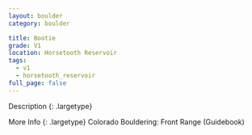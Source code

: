 ```yaml
---
layout: boulder
category: boulder

title: Bootie
grade: V1
location: Horsetooth Reservoir
tags:
  - v1
  - horsetooth_reservoir
full_page: false
---
```


Description
{: .largetype}


More Info
{: .largetype}
Colorado Bouldering: Front Range (Guidebook)
